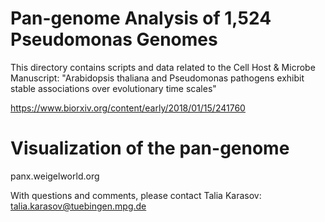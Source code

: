 # Pan-genome Analysis of 1,524 Pseudomonas Genomes

This directory contains scripts and data related to the Cell Host & Microbe Manuscript:
"Arabidopsis thaliana and Pseudomonas pathogens exhibit stable associations over evolutionary time scales"

https://www.biorxiv.org/content/early/2018/01/15/241760

# Visualization of the pan-genome 
panx.weigelworld.org

With questions and comments, please contact Talia Karasov: talia.karasov@tuebingen.mpg.de
